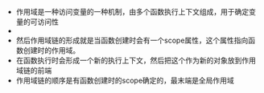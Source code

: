 * 作用域是一种访问变量的一种机制，由多个函数执行上下文组成，用于确定变量的可访问性
* 
* 然后作用域链的形成就是当函数创建时会有一个scope属性，这个属性指向函数创建时的作用域。
* 在函数执行时会形成一个新的执行上下文，然后把这个作为新的对象放到作用域链的前端
* 作用域链的顺序是有函数创建时的scope确定的，最末端是全局作用域
